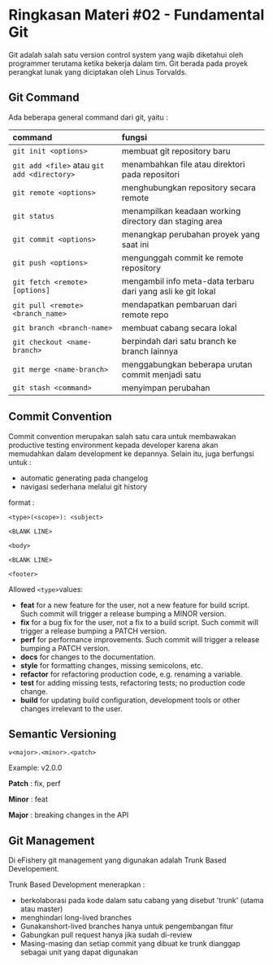 # Ringkasan Materi #02 - Fundamental Git

Git adalah salah satu version control system yang wajib diketahui oleh programmer terutama ketika bekerja dalam tim. Git berada pada proyek perangkat lunak yang diciptakan oleh Linus Torvalds.


## Git Command
Ada beberapa general command dari git, yaitu :

|command|fungsi|
|:------------- | :----------|
|`git init <options>`| membuat git repository baru|
| `git add <file>` atau `git add <directory>` | menambahkan file atau direktori pada repositori |
| `git remote <options>` | menghubungkan repository secara remote |
| `git status` | menampilkan keadaan working directory dan staging area |
| `git commit <options>` | menangkap perubahan proyek yang saat ini |
| `git push <options>` | mengunggah commit ke remote repository |
| `git fetch <remote> [options]` | mengambil info meta-data terbaru dari yang asli ke git lokal |
| `git pull <remote> <branch_name>` | mendapatkan pembaruan dari remote repo |
| `git branch <branch-name>` | membuat cabang secara lokal |
| `git checkout <name-branch>` | berpindah dari satu branch ke branch lainnya |
| `git merge <name-branch>` | menggabungkan beberapa urutan commit menjadi satu |
| `git stash <command>` | menyimpan perubahan |


## Commit Convention
Commit convention merupakan salah satu cara untuk membawakan productive testing environment kepada developer karena akan memudahkan dalam development ke depannya. Selain itu, juga berfungsi untuk :
- automatic generating pada changelog
- navigasi sederhana melalui git history

format :

`<type>(<scope>): <subject>`

`<BLANK LINE>`

`<body>`

`<BLANK LINE>`

`<footer>`


Allowed `<type>`values:

- **feat** for a new feature for the user, not a new feature for build script. Such commit will trigger a release bumping a MINOR version.
- **fix** for a bug fix for the user, not a fix to a build script. Such commit will trigger a release bumping a PATCH version.
- **perf** for performance improvements. Such commit will trigger a release bumping a PATCH version.
- **docs** for changes to the documentation.
- **style** for formatting changes, missing semicolons, etc.
- **refactor** for refactoring production code, e.g. renaming a variable.
- **test** for adding missing tests, refactoring tests; no production code change.
- **build** for updating build configuration, development tools or other changes irrelevant to the user.


## Semantic Versioning

`v<major>.<minor>.<patch>`

Example: v2.0.0

**Patch** : fix, perf

**Minor** : feat

**Major** : breaking changes in the API


## Git Management
Di eFishery git management yang digunakan adalah Trunk Based Developement.

Trunk Based Development menerapkan : 
- berkolaborasi pada kode dalam satu cabang yang disebut 'trunk' (utama atau master)
- menghindari long-lived branches
- Gunakanshort-lived branches hanya untuk pengembangan fitur
- Gabungkan pull request hanya jika sudah di-review
- Masing-masing dan setiap commit yang dibuat ke trunk dianggap sebagai unit yang dapat digunakan